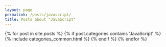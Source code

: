 ```yaml
---
layout: page
permalink: /posts/javascript/
title: Posts about "JavaScript"
---
```


<div class="posts">
  {% for post in site.posts %}
    {% if post.categories contains 'JavaScript' %}
      {% include categories_common.html %}
    {% endif %}
  {% endfor %}
</div>